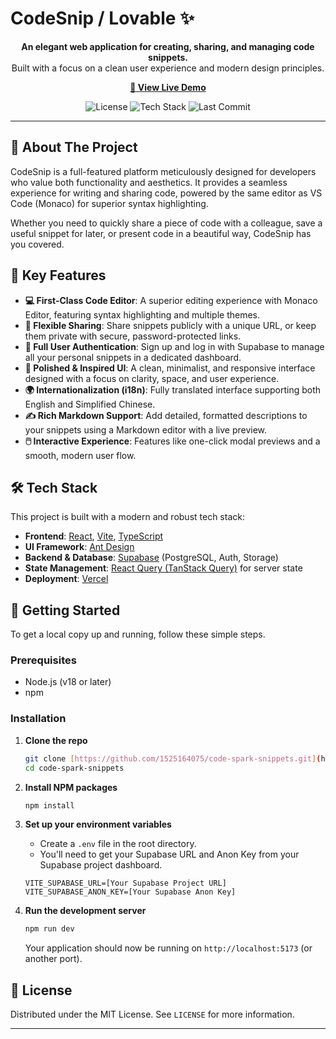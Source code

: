 # CodeSnip / Lovable ✨



<p align="center">
  <strong>An elegant web application for creating, sharing, and managing code snippets.</strong>
  <br />
  Built with a focus on a clean user experience and modern design principles.
</p>

<p align="center">
  <a href="https://code-spark-snippets.vercel.app"><strong>🚀 View Live Demo</strong></a>
</p>

<p align="center">
  <img src="https://img.shields.io/badge/license-MIT-blue.svg" alt="License">
  <img src="https://img.shields.io/badge/tech-React%20%7C%20TypeScript%20%7C%20Supabase-green.svg" alt="Tech Stack">
  <img src="https://img.shields.io/github/last-commit/1525164075/code-spark-snippets" alt="Last Commit">
</p>

---

## 🌟 About The Project

CodeSnip is a full-featured platform meticulously designed for developers who value both functionality and aesthetics. It provides a seamless experience for writing and sharing code, powered by the same editor as VS Code (Monaco) for superior syntax highlighting.

Whether you need to quickly share a piece of code with a colleague, save a useful snippet for later, or present code in a beautiful way, CodeSnip has you covered.

## 🚀 Key Features

* **💻 First-Class Code Editor**: A superior editing experience with Monaco Editor, featuring syntax highlighting and multiple themes.
* **🔗 Flexible Sharing**: Share snippets publicly with a unique URL, or keep them private with secure, password-protected links.
* **👤 Full User Authentication**: Sign up and log in with Supabase to manage all your personal snippets in a dedicated dashboard.
* **🎨 Polished & Inspired UI**: A clean, minimalist, and responsive interface designed with a focus on clarity, space, and user experience.
* **🌍 Internationalization (i18n)**: Fully translated interface supporting both English and Simplified Chinese.
* **✍️ Rich Markdown Support**: Add detailed, formatted descriptions to your snippets using a Markdown editor with a live preview.
* **🖱️ Interactive Experience**: Features like one-click modal previews and a smooth, modern user flow.

## 🛠️ Tech Stack

This project is built with a modern and robust tech stack:

* **Frontend**: [React](https://reactjs.org/), [Vite](https://vitejs.dev/), [TypeScript](https://www.typescriptlang.org/)
* **UI Framework**: [Ant Design](https://ant.design/)
* **Backend & Database**: [Supabase](https://supabase.com/) (PostgreSQL, Auth, Storage)
* **State Management**: [React Query (TanStack Query)](https://tanstack.com/query/latest) for server state
* **Deployment**: [Vercel](https://vercel.com/)

## 🏁 Getting Started

To get a local copy up and running, follow these simple steps.

### Prerequisites

* Node.js (v18 or later)
* npm

### Installation

1.  **Clone the repo**
    ```sh
    git clone [https://github.com/1525164075/code-spark-snippets.git](https://github.com/1525164075/code-spark-snippets.git)
    cd code-spark-snippets
    ```

2.  **Install NPM packages**
    ```sh
    npm install
    ```

3.  **Set up your environment variables**
    * Create a `.env` file in the root directory.
    * You'll need to get your Supabase URL and Anon Key from your Supabase project dashboard.
    ```
    VITE_SUPABASE_URL=[Your Supabase Project URL]
    VITE_SUPABASE_ANON_KEY=[Your Supabase Anon Key]
    ```

4.  **Run the development server**
    ```sh
    npm run dev
    ```
    Your application should now be running on `http://localhost:5173` (or another port).

## 📄 License

Distributed under the MIT License. See `LICENSE` for more information.

---

